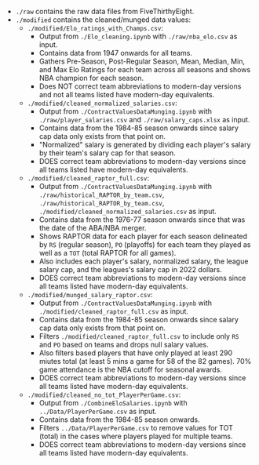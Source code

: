 * `./raw` contains the raw data files from FiveThirthyEight.
* `./modified` contains the cleaned/munged data values:
  * `./modified/Elo_ratings_with_Champs.csv`: 
    * Output from `./Elo_cleaning.ipynb` with `./raw/nba_elo.csv` as input.
    * Contains data from 1947 onwards for all teams.
    * Gathers Pre-Season, Post-Regular Season, 	Mean,	Median,	Min, and Max Elo Ratings for each team across all seasons and shows NBA champion for each season.
    * Does NOT correct team abbreviations to modern-day versions and not all teams listed have modern-day equivalents.
  * `./modified/cleaned_normalized_salaries.csv`: 
    * Output from `./ContractValuesDataMunging.ipynb` with `./raw/player_salaries.csv` and `./raw/salary_caps.xlsx` as input.
    * Contains data from the 1984-85 season onwards since salary cap data only exists from that point on.
    * "Normalized" salary is generated by dividing each player's salary by their team's salary cap for that season.
    * DOES correct team abbreviations to modern-day versions since all teams listed have modern-day equivalents.
  * `./modified/cleaned_raptor_full.csv`:
    * Output from `./ContractValuesDataMunging.ipynb` with `./raw/historical_RAPTOR_by_team.csv`, `./raw/historical_RAPTOR_by_team.csv`, `./modified/cleaned_normalized_salaries.csv` as input.
    * Contains data from the 1976-77 season onwards since that was the date of the ABA/NBA merger.
    * Shows RAPTOR data for each player for each season delineated by `RS` (regular season), `PO` (playoffs) for each team they played as well as a `TOT` (total RAPTOR for all games).
    * Also includes each player's salary, normalized salary, the league salary cap, and the leagues's salary cap in 2022 dollars.
    * DOES correct team abbreviations to modern-day versions since all teams listed have modern-day equivalents.
  * `./modified/munged_salary_raptor.csv`:
    * Output from `./ContractValuesDataMunging.ipynb` with `./modified/cleaned_raptor_full.csv` as input.
    * Contains data from the 1984-85 season onwards since salary cap data only exists from that point on.
    * Filters `./modified/cleaned_raptor_full.csv` to include only `RS` and `PO` based on teams and drops null salary values.
    * Also filters based players that have only played at least 290 miutes total (at least 5 mins a game for 58 of the 82 games). 70% game attendance is the NBA cutoff for seasonal awards.
    * DOES correct team abbreviations to modern-day versions since all teams listed have modern-day equivalents.
  * `./modified/cleaned_no_tot_PlayerPerGame.csv`:
    * Output from `./CombineEloSalaries.ipynb` with `../Data/PlayerPerGame.csv` as input.
    * Contains data from the 1984-85 season onwards.
    * Filters `../Data/PlayerPerGame.csv` to remove values for TOT (total) in the cases where players played for multiple teams.
    * DOES correct team abbreviations to modern-day versions since all teams listed have modern-day equivalents.
  
